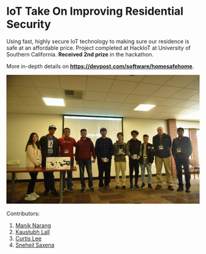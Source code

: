 # IoT Take On Improving Residential Security
Using fast, highly secure IoT technology to making sure our residence is safe at an affordable price. Project completed at HackIoT at University of Southern California. <b>Received 2nd prize</b> in the hackathon.

More in-depth details on <b>https://devpost.com/software/homesafehome</b>.

<p align="center">
  <img src="assets/img/HackIoT.jpg" />
</p>

Contributors:
  1. [Manik Narang](http://maniknarang.me)
  2. [Kaustubh Lall](https://devpost.com/klall)
  3. [Curtis Lee](https://devpost.com/curtisrlee)
  4. [Sneheil Saxena](https://devpost.com/sneheilsaxena)
